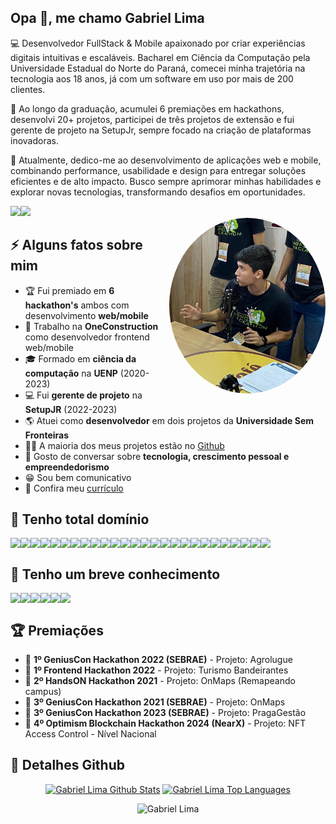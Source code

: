 <h2>Opa 👋, me chamo Gabriel Lima</h2>
<p>
  💻 Desenvolvedor FullStack & Mobile apaixonado por criar experiências digitais intuitivas e escaláveis. Bacharel em Ciência da Computação pela Universidade Estadual do Norte do Paraná, comecei minha trajetória na tecnologia aos 18 anos, já com um software em uso por mais de 200 clientes.
</p>
<p>
  🚀 Ao longo da graduação, acumulei 6 premiações em hackathons, desenvolvi 20+ projetos, participei de três projetos de extensão e fui gerente de projeto na SetupJr, sempre focado na criação de plataformas inovadoras.
</p>
<p>
  📌 Atualmente, dedico-me ao desenvolvimento de aplicações web e mobile, combinando performance, usabilidade e design para entregar soluções eficientes e de alto impacto. Busco sempre aprimorar minhas habilidades e explorar novas tecnologias, transformando desafios em oportunidades.
</p>  
<div style="display: flex">
  <a href="https://www.linkedin.com/in/gabriel-lima-5263681aa/" target="_blank">
    <img src="https://img.shields.io/badge/LinkedIn-0077B5?style=for-the-badge&logo=linkedin&logoColor=white" />
  </a>
   <a href="mailto:gabriellimamoraes@gmail.com" target="_blank">
    <img src="https://img.shields.io/badge/Gmail-D14836?style=for-the-badge&logo=gmail&logoColor=white" />
  </a>
</div>
<img align="right" src="https://github.com/Gabriellimmaa/Gabriellimmaa/blob/main/assets/foto3.jpeg" style="border-radius: 50%;width: 250px;height: auto" />
<h2>⚡️ Alguns fatos sobre mim</h2>
<ul>
<li>🏆 Fui premiado em <strong>6 hackathon's</strong> ambos com desenvolvimento <strong>web/mobile</strong></li>
<li>💼 Trabalho na <strong>OneConstruction</strong> como desenvolvedor frontend web/mobile</li>
<li>🎓 Formado em <strong>ciência da computação</strong> na <strong>UENP</strong> (2020-2023)</li>
<li>💻 Fui <strong>gerente de projeto</strong> na <strong>SetupJR</strong> (2022-2023)</li>
<li>🌎 Atuei como <strong>desenvolvedor</strong> em dois projetos da <strong>Universidade Sem Fronteiras</strong></li>
<li>👨‍💻 A maioria dos meus projetos estão no <a href="https://github.com/Gabriellimmaa">Github</a></li>
<!-- <li>📝 Tenho um <a href="https://gabriellimaportfolio.vercel.app" target="_blank">site portfólio </a></li> -->
<li>💬 Gosto de conversar sobre <strong>tecnologia, crescimento pessoal e empreendedorismo</strong></li>
<li>😁 Sou bem comunicativo</li>
<li>📙 Confira meu <a href="https://github.com/Gabriellimmaa/Gabriellimmaa/blob/main/assets/resume.pdf" target="_blank">currículo</a></li>
</ul>
<h2>🚀 Tenho total domínio</h2>
<div style="display: flex">
  <img src="https://img.shields.io/badge/React-20232A?style=for-the-badge&logo=react&logoColor=61DAFB" />
  <img src="https://img.shields.io/badge/React_Native-20232A?style=for-the-badge&logo=react&logoColor=61DAFB" />
  <img src="https://img.shields.io/badge/Vite-B73BFE?style=for-the-badge&logo=vite&logoColor=FFD62E" />
  <img src="https://img.shields.io/badge/next.js-000000?style=for-the-badge&logo=nextdotjs&logoColor=white" />
  <img src="https://img.shields.io/badge/TypeScript-007ACC?style=for-the-badge&logo=typescript&logoColor=white" />
  <img src="https://img.shields.io/badge/-React%20Query-FF4154?style=for-the-badge&logo=react%20query&logoColor=white" />
  <img src="https://img.shields.io/badge/React%20Hook%20Form-%23EC5990.svg?style=for-the-badge&logo=reacthookform&logoColor=white" />
  <img src="https://img.shields.io/badge/React_Router-CA4245?style=for-the-badge&logo=react-router&logoColor=white" />
  <img src="https://img.shields.io/badge/JavaScript-323330?style=for-the-badge&logo=javascript&logoColor=F7DF1E" />
  <img src="https://img.shields.io/badge/HTML5-E34F26?style=for-the-badge&logo=html5&logoColor=white" />
  <img src="https://img.shields.io/badge/CSS3-1572B6?style=for-the-badge&logo=css3&logoColor=white" />
  <img src="https://img.shields.io/badge/Sass-CC6699?style=for-the-badge&logo=sass&logoColor=white" />
  <img src="https://img.shields.io/badge/Material%20UI-007FFF?style=for-the-badge&logo=mui&logoColor=white" />
  <img src="https://img.shields.io/badge/Tailwind_CSS-38B2AC?style=for-the-badge&logo=tailwind-css&logoColor=white" />
  <img src="https://img.shields.io/badge/Bootstrap-563D7C?style=for-the-badge&logo=bootstrap&logoColor=white"/>
  <img src="https://img.shields.io/badge/styled--components-DB7093?style=for-the-badge&logo=styled-components&logoColor=white" />
  <img src="https://img.shields.io/badge/GIT-E44C30?style=for-the-badge&logo=git&logoColor=white" />
  <img src="https://img.shields.io/badge/GitHub-100000?style=for-the-badge&logo=github&logoColor=white" />
  <img src="https://img.shields.io/badge/bitbucket-%230047B3.svg?style=for-the-badge&logo=bitbucket&logoColor=white" />
  <img src="https://img.shields.io/badge/Node.js-339933?style=for-the-badge&logo=nodedotjs&logoColor=white" />
  <img src="https://img.shields.io/badge/Jest-C21325?style=for-the-badge&logo=jest&logoColor=white" />
  <img src="https://img.shields.io/badge/Express.js-404D59?style=for-the-badge" />
  <img src="https://img.shields.io/badge/Leaflet-199900?style=for-the-badge&logo=Leaflet&logoColor=white" />
  <img src="https://img.shields.io/badge/PostgreSQL-316192?style=for-the-badge&logo=postgresql&logoColor=white" />  
  <img src="https://img.shields.io/badge/vercel-%23000000.svg?style=for-the-badge&logo=vercel&logoColor=white" />  
  <img src="https://img.shields.io/badge/Prisma-3982CE?style=for-the-badge&logo=Prisma&logoColor=white" />  
</div>
<h2>🚀 Tenho um breve conhecimento</h2>
<div style="display: flex">
  <img src="https://img.shields.io/badge/Python-3776AB?style=for-the-badge&logo=python&logoColor=white" />
  <img src="https://img.shields.io/badge/PHP-777BB4?style=for-the-badge&logo=php&logoColor=white" />
  <img src="https://img.shields.io/badge/MongoDB-4EA94B?style=for-the-badge&logo=mongodb&logoColor=white" />
  <img src="https://img.shields.io/badge/Firebase-F29D0C?style=for-the-badge&logo=firebase&logoColor=white" />
  <img src="https://img.shields.io/badge/-GraphQL-E10098?style=for-the-badge&logo=graphql&logoColor=white" />  
  <img src="https://img.shields.io/badge/Flutter-%2302569B.svg?style=for-the-badge&logo=Flutter&logoColor=white" />  
</div>
<h2>🏆 Premiações</h2>
<ul>
<li>🥇  <strong>1º GeniusCon Hackathon 2022 (SEBRAE)</strong> - Projeto: Agrolugue</li>
<li>🥇  <strong>1º Frontend Hackathon 2022</strong> - Projeto: Turismo Bandeirantes</li>
<li>🥈  <strong>2º HandsON Hackathon 2021</strong> - Projeto: OnMaps (Remapeando campus)</li>
<li>🥉  <strong>3º GeniusCon Hackathon 2021 (SEBRAE)</strong> - Projeto: OnMaps</li>
<li>🥉  <strong>3º GeniusCon Hackathon 2023 (SEBRAE)</strong> - Projeto: PragaGestão</li>
<li>🥉  <strong>4º Optimism Blockchain Hackathon 2024 (NearX)</strong> - Projeto: NFT Access Control - Nível Nacional</li>
</ul>
<h2>🔎 Detalhes Github</h2>
  <div align="center">
    <a href="#"><img alt="Gabriel Lima Github Stats" src="https://github-readme-stats.vercel.app/api?username=Gabriellimmaa&show_icons=true&include_all_commits=true&count_private=true&theme=react&hide_border=true&bg_color=0D1117&title_color=5ce1e6&icon_color=5ce1e6" height="200"/></a>
    <a href="#"><img alt="Gabriel Lima Top Languages" src="https://github-readme-stats.vercel.app/api/top-langs/?username=Gabriellimmaa&langs_count=10&layout=compact&theme=react&hide_border=true&bg_color=0D1117&title_color=5ce1e6&icon_color=5ce1e6" height="200"/></a>
   <p align="center"> <img src="https://komarev.com/ghpvc/?username=Gabriellimmaa&label=Profile%20views&color=0e75b6&style=flat" alt="Gabriel Lima" /> </p>
    <br/>
  </div>
